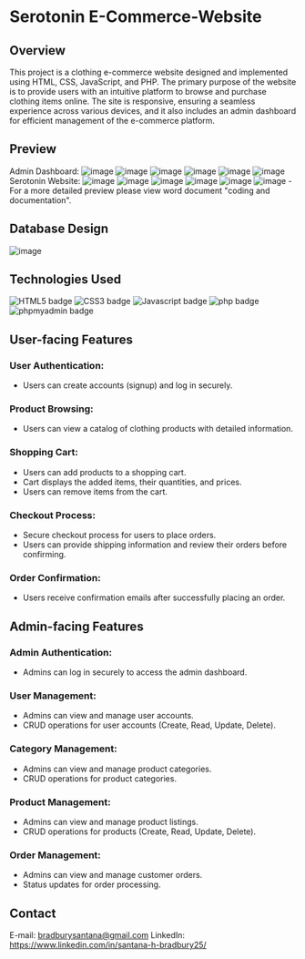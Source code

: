 # Serotonin E-Commerce-Website

## Overview
This project is a clothing e-commerce website designed and implemented using HTML, CSS, JavaScript, and PHP. The primary purpose of the website is to provide users with an intuitive platform to browse and purchase clothing items online. The site is responsive, ensuring a seamless experience across various devices, and it also includes an admin dashboard for efficient management of the e-commerce platform.

## Preview
Admin Dashboard:
![image](https://github.com/sanbradbury/E-Commerce-Website/assets/84781976/8f5ec5a4-3a71-423c-9178-ab497e4af747)
![image](https://github.com/sanbradbury/E-Commerce-Website/assets/84781976/e39ef0de-4209-454d-9cf7-3cf3e01bcdd5)
![image](https://github.com/sanbradbury/E-Commerce-Website/assets/84781976/f33d6993-dfb6-4891-9eaf-be9e45deb3f8)
![image](https://github.com/sanbradbury/E-Commerce-Website/assets/84781976/5707df11-3eba-477e-9062-8609ab4998b4)
![image](https://github.com/sanbradbury/E-Commerce-Website/assets/84781976/1284e4c9-b781-4d41-a888-7b581fc258cf)
![image](https://github.com/sanbradbury/E-Commerce-Website/assets/84781976/bad73059-5d46-4b4e-9dec-219c6cc10d8d)
Serotonin Website:
![image](https://github.com/sanbradbury/E-Commerce-Website/assets/84781976/d4192aad-65e1-4f3d-9773-ac5000cef9c8)
![image](https://github.com/sanbradbury/E-Commerce-Website/assets/84781976/54d8951c-956a-43df-a4b3-4c0da465932e)
![image](https://github.com/sanbradbury/E-Commerce-Website/assets/84781976/75a9a35f-a9a1-4a30-80c3-5e2ca14278a1)
![image](https://github.com/sanbradbury/E-Commerce-Website/assets/84781976/f607cfb6-2adc-431a-9ac3-d33f2a101d39)
![image](https://github.com/sanbradbury/E-Commerce-Website/assets/84781976/d9d88cd9-ee15-4118-80a1-3efe9ecec1b1)
![image](https://github.com/sanbradbury/E-Commerce-Website/assets/84781976/fe6f9c26-ef7a-455e-991b-80122e8338ab)
-For a more detailed preview please view word document "coding and documentation".

## Database Design
![image](https://github.com/sanbradbury/E-Commerce-Website/assets/84781976/09d1884a-1484-4cf7-bc5b-56f4b614cfe8)

## Technologies Used
![HTML5 badge](https://img.shields.io/badge/-HTML5-E34F26?logo=html5&logoColor=white&style=flat) ![CSS3 badge](https://img.shields.io/badge/-CSS-1572B6?logo=css3&logoColor=white&style=flat) ![Javascript badge](https://img.shields.io/badge/-JavaScript-F7DF1E?logo=javascript&logoColor=white&style=flat) ![php badge](https://img.shields.io/badge/-PHP-777BB4?logo=php&logoColor=white&style=flat) ![phpmyadmin badge](https://img.shields.io/badge/-phpMyAdmin-6C78AF?logo=phpmyadmin&logoColor=white&style=flat)

## User-facing Features
### User Authentication:
- Users can create accounts (signup) and log in securely.
### Product Browsing:
- Users can view a catalog of clothing products with detailed information.
### Shopping Cart:
- Users can add products to a shopping cart.
- Cart displays the added items, their quantities, and prices.
- Users can remove items from the cart.
### Checkout Process:
- Secure checkout process for users to place orders.
- Users can provide shipping information and review their orders before confirming.
### Order Confirmation:
- Users receive confirmation emails after successfully placing an order.

## Admin-facing Features
### Admin Authentication:
- Admins can log in securely to access the admin dashboard.
### User Management:
- Admins can view and manage user accounts.
- CRUD operations for user accounts (Create, Read, Update, Delete).
### Category Management:
- Admins can view and manage product categories.
- CRUD operations for product categories.
### Product Management:
- Admins can view and manage product listings.
- CRUD operations for products (Create, Read, Update, Delete).
### Order Management:
- Admins can view and manage customer orders.
- Status updates for order processing.

## Contact
E-mail: bradburysantana@gmail.com
LinkedIn: https://www.linkedin.com/in/santana-h-bradbury25/
